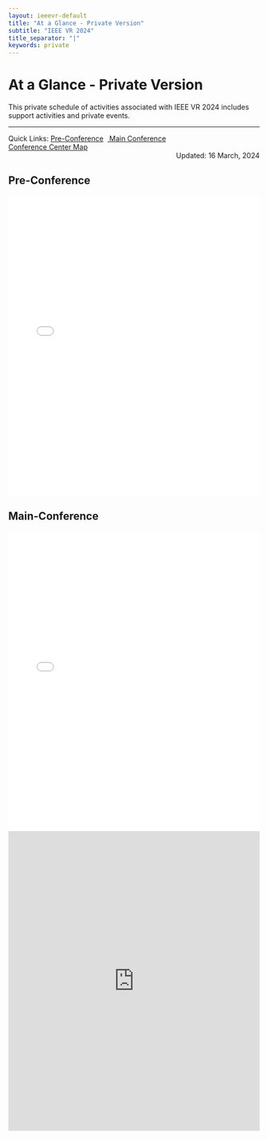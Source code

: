 ```yaml
---
layout: ieeevr-default
title: "At a Glance - Private Version"
subtitle: "IEEE VR 2024"
title_separator: "|"
keywords: private
---
```

<div>
    <h1 id="cfp-demos">At a Glance - Private Version</h1>
    <div class="ieeevrmsgbox bold alignCenter">
        <div class = "ieeevrmsgboxInside med">
            This private schedule of activities associated with IEEE VR 2024 includes support activities and private events.<br/>
           <span class="main_view"><hr></span>
           <div class="alignCenter main_view">Quick Links: <a href="#pre">Pre-Conference</a>&nbsp;&nbsp;<a href="#full"> Main Conference</a></div>
           <div><a href="{{ "/assets/map/FINAL_Contemporary_CapacityChart_Floorplans_as_of_7.13.16.pdf" | relative_url }}" target="_blank">Conference Center Map</a></div>
           <div class="italic med" style="text-align: right;">Updated: 16 March, 2024 </div>
        </div>
    </div>   
    <div class="main_view"> 
        <h2 id="pre">Pre-Conference</h2>
        <iframe src="{{"/assets/program/vr2024_overall_schedule-36-private-pre.pdf" | relative_url }}#zoom=40" 
            title="IEEE VR 2024 Schedule (PDF)"
            width="100%"
            height="600px"
            loading="lazy"
            style="border:none;">
        </iframe>
        <h2 id="full">Main-Conference</h2>
        <iframe src="{{"/assets/program/vr2024_overall_schedule-37-private-main.pdf" | relative_url }}#zoom=31" 
            title="IEEE VR 2024 Schedule (PDF)"
            width="100%"
            height="600px"
            loading="lazy"
            style="border:none;">
        </iframe>
    </div>
     <div class="mobile_view">         
         <iframe frameborder="0" scrolling="no" height="600px" width="100%" src="https://docs.google.com/gview?url=https://ieeevr.org/2024/assets/program/vr2024_overall_schedule-37-private-mobile.pdf&embedded=true"> </iframe>    
    </div>
</div>